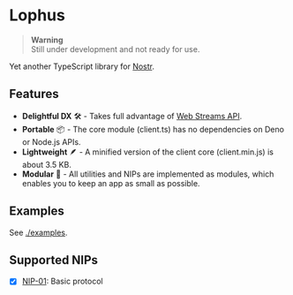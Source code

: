 # Lophus

> **Warning**\
> Still under development and not ready for use.

Yet another TypeScript library for [Nostr][nostr].

## Features

- **Delightful DX** 🛠️ - Takes full advantage of [Web Streams API][streams-api].
- **Portable** 📦 - The core module (client.ts) has no dependencies on Deno or
  Node.js APIs.
- **Lightweight** 🪶 - A minified version of the client core (client.min.js) is
  about 3.5 KB.
- **Modular** 🔌 - All utilities and NIPs are implemented as modules, which
  enables you to keep an app as small as possible.

[nostr]: https://nostr.com
[streams-api]: https://developer.mozilla.org/en-US/docs/Web/API/Streams_API

## Examples

See [./examples](https://github.com/hasundue/lophus/tree/main/examples).

## Supported NIPs

- [x] [NIP-01](https://github.com/nostr-protocol/nips/blob/master/01.md): Basic
      protocol
